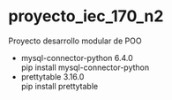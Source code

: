 # proyecto_iec_170_n2
Proyecto desarrollo modular de POO

<ul>
<li>mysql-connector-python 6.4.0</br>pip install mysql-connector-python</li>
<li>prettytable 3.16.0</br>pip install prettytable</li>
</ul>